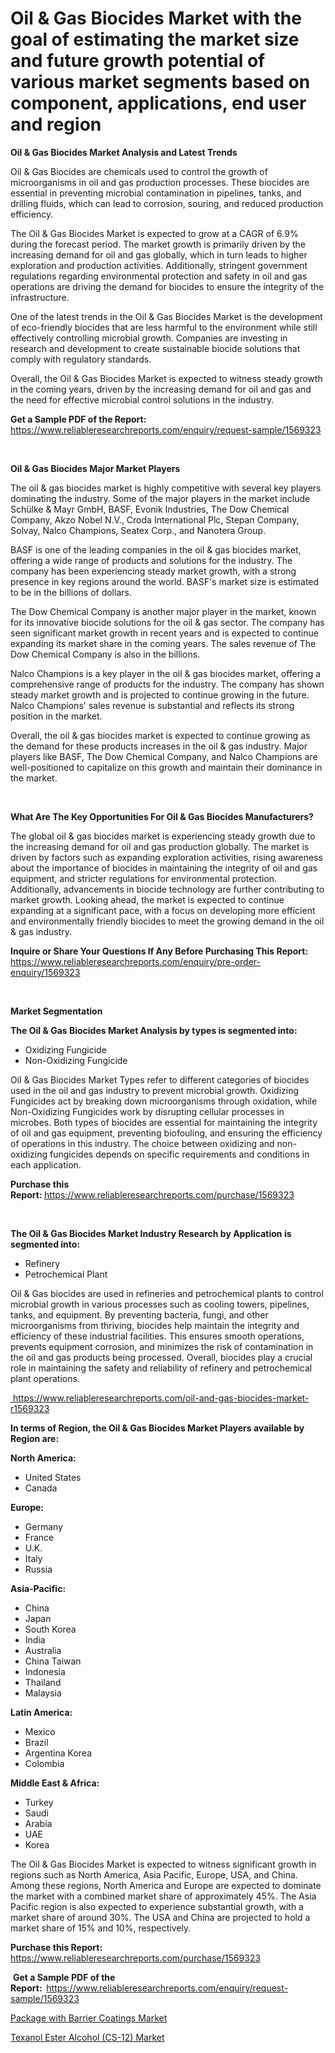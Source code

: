 <p><h1>Oil & Gas Biocides Market with the goal of estimating the market size and future growth potential of various market segments based on component, applications, end user and region</h1></p><p><strong>Oil & Gas Biocides Market Analysis and Latest Trends</strong></p>
<p><p>Oil & Gas Biocides are chemicals used to control the growth of microorganisms in oil and gas production processes. These biocides are essential in preventing microbial contamination in pipelines, tanks, and drilling fluids, which can lead to corrosion, souring, and reduced production efficiency.</p><p>The Oil & Gas Biocides Market is expected to grow at a CAGR of 6.9% during the forecast period. The market growth is primarily driven by the increasing demand for oil and gas globally, which in turn leads to higher exploration and production activities. Additionally, stringent government regulations regarding environmental protection and safety in oil and gas operations are driving the demand for biocides to ensure the integrity of the infrastructure.</p><p>One of the latest trends in the Oil & Gas Biocides Market is the development of eco-friendly biocides that are less harmful to the environment while still effectively controlling microbial growth. Companies are investing in research and development to create sustainable biocide solutions that comply with regulatory standards.</p><p>Overall, the Oil & Gas Biocides Market is expected to witness steady growth in the coming years, driven by the increasing demand for oil and gas and the need for effective microbial control solutions in the industry.</p></p>
<p><strong>Get a Sample PDF of the Report:&nbsp;</strong> <a href="https://www.reliableresearchreports.com/enquiry/request-sample/1569323">https://www.reliableresearchreports.com/enquiry/request-sample/1569323</a></p>
<p>&nbsp;</p>
<p><strong>Oil & Gas Biocides Major Market Players</strong></p>
<p><p>The oil & gas biocides market is highly competitive with several key players dominating the industry. Some of the major players in the market include Schülke & Mayr GmbH, BASF, Evonik Industries, The Dow Chemical Company, Akzo Nobel N.V., Croda International Plc, Stepan Company, Solvay, Nalco Champions, Seatex Corp., and Nanotera Group.</p><p>BASF is one of the leading companies in the oil & gas biocides market, offering a wide range of products and solutions for the industry. The company has been experiencing steady market growth, with a strong presence in key regions around the world. BASF's market size is estimated to be in the billions of dollars.</p><p>The Dow Chemical Company is another major player in the market, known for its innovative biocide solutions for the oil & gas sector. The company has seen significant market growth in recent years and is expected to continue expanding its market share in the coming years. The sales revenue of The Dow Chemical Company is also in the billions.</p><p>Nalco Champions is a key player in the oil & gas biocides market, offering a comprehensive range of products for the industry. The company has shown steady market growth and is projected to continue growing in the future. Nalco Champions' sales revenue is substantial and reflects its strong position in the market.</p><p>Overall, the oil & gas biocides market is expected to continue growing as the demand for these products increases in the oil & gas industry. Major players like BASF, The Dow Chemical Company, and Nalco Champions are well-positioned to capitalize on this growth and maintain their dominance in the market.</p></p>
<p>&nbsp;</p>
<p><strong>What Are The Key Opportunities For Oil & Gas Biocides Manufacturers?</strong></p>
<p><p>The global oil & gas biocides market is experiencing steady growth due to the increasing demand for oil and gas production globally. The market is driven by factors such as expanding exploration activities, rising awareness about the importance of biocides in maintaining the integrity of oil and gas equipment, and stricter regulations for environmental protection. Additionally, advancements in biocide technology are further contributing to market growth. Looking ahead, the market is expected to continue expanding at a significant pace, with a focus on developing more efficient and environmentally friendly biocides to meet the growing demand in the oil & gas industry.</p></p>
<p><strong>Inquire or Share Your Questions If Any Before Purchasing This Report:</strong> <a href="https://www.reliableresearchreports.com/enquiry/pre-order-enquiry/1569323">https://www.reliableresearchreports.com/enquiry/pre-order-enquiry/1569323</a></p>
<p>&nbsp;</p>
<p><strong>Market Segmentation</strong></p>
<p><strong>The Oil & Gas Biocides Market Analysis by types is segmented into:</strong></p>
<p><ul><li>Oxidizing Fungicide</li><li>Non-Oxidizing Fungicide</li></ul></p>
<p><p>Oil & Gas Biocides Market Types refer to different categories of biocides used in the oil and gas industry to prevent microbial growth. Oxidizing Fungicides act by breaking down microorganisms through oxidation, while Non-Oxidizing Fungicides work by disrupting cellular processes in microbes. Both types of biocides are essential for maintaining the integrity of oil and gas equipment, preventing biofouling, and ensuring the efficiency of operations in this industry. The choice between oxidizing and non-oxidizing fungicides depends on specific requirements and conditions in each application.</p></p>
<p><strong>Purchase this Report:&nbsp;</strong><a href="https://www.reliableresearchreports.com/purchase/1569323">https://www.reliableresearchreports.com/purchase/1569323</a></p>
<p>&nbsp;</p>
<p><strong>The Oil & Gas Biocides Market Industry Research by Application is segmented into:</strong></p>
<p><ul><li>Refinery</li><li>Petrochemical Plant</li></ul></p>
<p><p>Oil & Gas biocides are used in refineries and petrochemical plants to control microbial growth in various processes such as cooling towers, pipelines, tanks, and equipment. By preventing bacteria, fungi, and other microorganisms from thriving, biocides help maintain the integrity and efficiency of these industrial facilities. This ensures smooth operations, prevents equipment corrosion, and minimizes the risk of contamination in the oil and gas products being processed. Overall, biocides play a crucial role in maintaining the safety and reliability of refinery and petrochemical plant operations.</p></p>
<p><a href="https://www.reliableresearchreports.com/oil-and-gas-biocides-market-r1569323">&nbsp;https://www.reliableresearchreports.com/oil-and-gas-biocides-market-r1569323</a></p>
<p><strong>In terms of Region, the Oil & Gas Biocides Market Players available by Region are:</strong></p>
<p>
    <p> <strong> North America: </strong>
        <ul>
            <li>United States</li>
            <li>Canada</li>
        </ul>
        </p> 
    <p> <strong> Europe: </strong>
        <ul>
            <li>Germany</li>
            <li>France</li>
            <li>U.K.</li>
            <li>Italy</li>
            <li>Russia</li>
        </ul>
        </p> 
    <p> <strong> Asia-Pacific: </strong>
        <ul>
            <li>China</li>
            <li>Japan</li>
            <li>South Korea</li>
            <li>India</li>
            <li>Australia</li>
            <li>China Taiwan</li>
            <li>Indonesia</li>
            <li>Thailand</li>
            <li>Malaysia</li>
        </ul>
        </p> 
    <p> <strong> Latin America: </strong>
        <ul>
            <li>Mexico</li>
            <li>Brazil</li>
            <li>Argentina Korea</li>
            <li>Colombia</li>
        </ul>
        </p> 
    <p> <strong> Middle East & Africa: </strong>
        <ul>
            <li>Turkey</li>
            <li>Saudi</li>
            <li>Arabia</li>
            <li>UAE</li>
            <li>Korea</li>
        </ul>
    </p>
    </p>
<p><p>The Oil & Gas Biocides Market is expected to witness significant growth in regions such as North America, Asia Pacific, Europe, USA, and China. Among these regions, North America and Europe are expected to dominate the market with a combined market share of approximately 45%. The Asia Pacific region is also expected to experience substantial growth, with a market share of around 30%. The USA and China are projected to hold a market share of 15% and 10%, respectively.</p></p>
<p><strong>Purchase this Report: </strong><a href="https://www.reliableresearchreports.com/purchase/1569323">https://www.reliableresearchreports.com/purchase/1569323</a></p>
<p>&nbsp;<strong>Get a Sample PDF of the Report:&nbsp;&nbsp;</strong><a href="https://www.reliableresearchreports.com/enquiry/request-sample/1569323">https://www.reliableresearchreports.com/enquiry/request-sample/1569323</a></p>
<p><strong></strong></p>
<p><p><a href="https://github.com/Reinaurphy35/Market-Research-Report-List-1/blob/main/package-with-barrier-coatings-market.md">Package with Barrier Coatings Market</a></p><p><a href="https://github.com/eugeneKim6262/Market-Research-Report-List-1/blob/main/texanol-ester-alcohol-cs-12-market.md">Texanol Ester Alcohol (CS-12) Market</a></p></p>